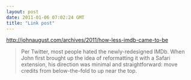 ```yaml
---
layout: post
date: 2011-01-06 07:02:24 GMT
title: "Link post"
---
```

<http://johnaugust.com/archives/2011/how-less-imdb-came-to-be>

> Per Twitter, most people hated the newly-redesigned IMDb. When John first brought up the idea of reformatting it with a Safari extension, his direction was minimal and straightforward: move credits from below-the-fold to up near the top.